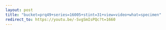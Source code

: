 ```yaml
---
layout: post
title: "bucket=prq49+series=16005+stint=31+view=video+what=specimen"
redirect_to: https://youtu.be/-SvgSmIsPQc?t=1660
---
```

